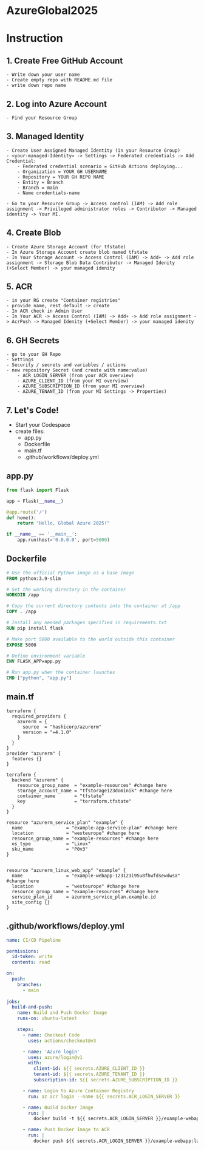 # AzureGlobal2025

# Instruction
## 1. Create Free GitHub Account
    - Write down your user name
    - Create empty repo with README.md file
    - write down repo name

## 2. Log into Azure Account
    - Find your Resource Group

## 3. Managed Identity
    - Create User Assigned Managed Identity (in your Resource Group)
    - <your-managed-Identity> -> Settings -> Federated credentials -> Add Credential:
        - Federated credential scenario = GitHub Actions deploying...
        - Organization = YOUR GH USERNAME
        - Repository = YOUR GH REPO NAME
        - Entity = Branch
        - Branch = main
        - Name credentials-name
        
    - Go to your Resource Group -> Access control (IAM) -> Add role assignment -> Privileged administrator roles -> Contributor -> Managed identity -> Your MI.

## 4. Create Blob
    - Create Azure Storage Account (for tfstate)
    - In Azure Storage Account create blob named tfstate
    - In Your Storage Account -> Access Control (IAM) -> Add+ -> Add role assignment -> Storage Blob Data Contributor -> Managed Idenity (+Select Member) -> your managed idenity

## 5. ACR
    - in your RG create "Container registries"
    - provide name, rest default -> create
    - In ACR check in Admin User
    - In Your ACR -> Access Control (IAM) -> Add+ -> Add role assignment -> AcrPush -> Managed Idenity (+Select Member) -> your managed idenity

## 6. GH Secrets
    - go to your GH Repo
    - Settings
    - Security / secrets and variables / actions
    - new repository Secret (and create with name:value)
        - ACR_LOGIN_SERVER (from your ACR overview)
        - AZURE_CLIENT_ID (from your MI overview)
        - AZURE_SUBSCRIPTION_ID (from your MI overview)
        - AZURE_TENANT_ID (from your MI Settings -> Properties)

## 7. Let's Code!
- Start your Codespace
- create files:
    - app.py
    - Dockerfile
    - main.tf
    - .github/workflows/deploy.yml

## app.py
```Python
from flask import Flask

app = Flask(__name__)

@app.route('/')
def home():
    return "Hello, Global Azure 2025!"

if __name__ == '__main__':
    app.run(host='0.0.0.0', port=5000)
```
## Dockerfile
```Dockerfile
# Use the official Python image as a base image
FROM python:3.9-slim

# Set the working directory in the container
WORKDIR /app

# Copy the current directory contents into the container at /app
COPY . /app

# Install any needed packages specified in requirements.txt
RUN pip install flask

# Make port 5000 available to the world outside this container
EXPOSE 5000

# Define environment variable
ENV FLASK_APP=app.py

# Run app.py when the container launches
CMD ["python", "app.py"]
```

## main.tf
```hcl
terraform {
  required_providers {
    azurerm = {
      source  = "hashicorp/azurerm"
      version = "=4.1.0"
    }
  }
}
provider "azurerm" {
  features {}
}

terraform {
  backend "azurerm" {
    resource_group_name  = "example-resources" #change here
    storage_account_name = "tfstorage123dominik" #change here
    container_name       = "tfstate"
    key                  = "terraform.tfstate"
  }
}

resource "azurerm_service_plan" "example" {
  name                = "example-app-service-plan" #change here
  location            = "westeurope" #change here
  resource_group_name = "example-resources" #change here
  os_type             = "Linux"
  sku_name            = "P0v3"
}


resource "azurerm_linux_web_app" "example" {
  name                = "example-webapp-123123i95u8fhwfdsewdwsa" #change here
  location            = "westeurope" #change here
  resource_group_name = "example-resources" #change here
  service_plan_id     = azurerm_service_plan.example.id
  site_config {}
}

```
## .github/workflows/deploy.yml
```yml
name: CI/CD Pipeline

permissions:
  id-token: write
  contents: read

on:
  push:
    branches:
      - main
  
jobs:
  build-and-push:
    name: Build and Push Docker Image
    runs-on: ubuntu-latest

    steps:
      - name: Checkout Code
        uses: actions/checkout@v3

      - name: 'Azure login'
        uses: azure/login@v1
        with:
          client-id: ${{ secrets.AZURE_CLIENT_ID }}
          tenant-id: ${{ secrets.AZURE_TENANT_ID }}
          subscription-id: ${{ secrets.AZURE_SUBSCRIPTION_ID }}  

      - name: Login to Azure Container Registry
        run: az acr login --name ${{ secrets.ACR_LOGIN_SERVER }}

      - name: Build Docker Image
        run: |
          docker build -t ${{ secrets.ACR_LOGIN_SERVER }}/example-webapp:latest .

      - name: Push Docker Image to ACR
        run: |
          docker push ${{ secrets.ACR_LOGIN_SERVER }}/example-webapp:latest
```
